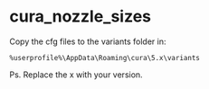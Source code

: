 # cura_nozzle_sizes

Copy the cfg files to the variants folder in:
```shell
%userprofile%\AppData\Roaming\cura\5.x\variants
```
Ps. Replace the x with your version.
